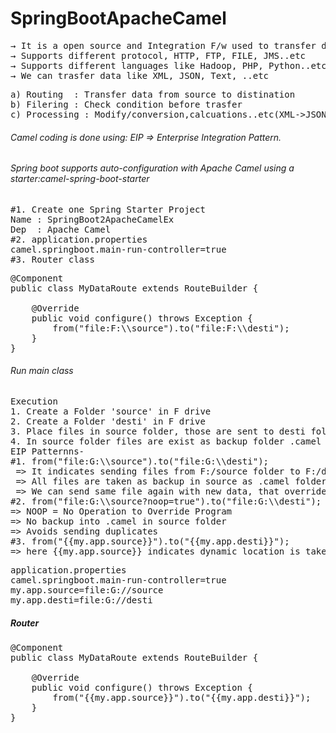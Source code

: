 # SpringBootApacheCamel
<pre>
&#8594; It is a open source and Integration F/w used to transfer data between systems
&#8594; Supports different protocol, HTTP, FTP, FILE, JMS..etc
&#8594; Supports different languages like Hadoop, PHP, Python..etc
&#8594; We can trasfer data like XML, JSON, Text, ..etc
</pre>

<pre>
a) Routing  : Transfer data from source to distination
b) Filering : Check condition before trasfer
c) Processing : Modify/conversion,calcuations..etc(XML->JSON)
</pre>

###### Camel coding is done using: EIP => Enterprise Integration Pattern.
######  Spring boot supports auto-configuration with Apache Camel using a starter:camel-spring-boot-starter
<pre>
#1. Create one Spring Starter Project
Name : SpringBoot2ApacheCamelEx
Dep  : Apache Camel
#2. application.properties
camel.springboot.main-run-controller=true
#3. Router class
</pre>

<pre>
@Component
public class MyDataRoute extends RouteBuilder {

	@Override
	public void configure() throws Exception {
		from("file:F:\\source").to("file:F:\\desti");
	}
}
</pre>
###### Run main class
<pre>
Execution
1. Create a Folder 'source' in F drive
2. Create a Folder 'desti' in F drive
3. Place files in source folder, those are sent to desti folder
4. In source folder files are exist as backup folder .camel
EIP Patternns-
#1. from("file:G:\\source").to("file:G:\\desti");
 => It indicates sending files from F:/source folder to F:/desti folder
 => All files are taken as backup in source as .camel folder
 => We can send same file again with new data, that overrides at destination.
#2. from("file:G:\\source?noop=true").to("file:G:\\desti");
=> NOOP = No Operation to Override Program
=> No backup into .camel in source folder
=> Avoids sending duplicates 
#3. from("{{my.app.source}}").to("{{my.app.desti}}");
=> here {{my.app.source}} indicates dynamic location is taken from propreties file
</pre>
<pre>
application.properties
camel.springboot.main-run-controller=true
my.app.source=file:G://source
my.app.desti=file:G://desti
</pre>
##### Router
<pre>
@Component
public class MyDataRoute extends RouteBuilder {

	@Override
	public void configure() throws Exception {
		from("{{my.app.source}}").to("{{my.app.desti}}");
	}
}
</pre>
